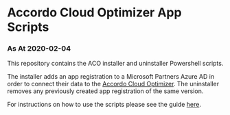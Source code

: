 # Accordo Cloud Optimizer App Scripts
### As At 2020-02-04

This repository contains the ACO installer and uninstaller Powershell scripts.

The installer adds an app registration to a Microsoft Partners Azure AD in order to connect their data to the [Accordo Cloud Optimizer](https://optimizer.accordo.com).
The uninstaller removes any previously created app registration of the same version.

For instructions on how to use the scripts please see the guide [here](https://docs.accordo.com/en/articles/3706375-secure-application-setup-using-powershell).